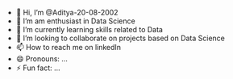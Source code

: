- 👋 Hi, I’m @Aditya-20-08-2002
- 👀 I’m am enthusiast in Data Science
- 🌱 I’m currently learning skills related to Data 
- 💞️ I’m looking to collaborate on projects based on Data Science
- 📫 How to reach me on linkedIn
- 😄 Pronouns: ...
- ⚡ Fun fact: ...

<!---
Aditya-20-08-2002/Aditya-20-08-2002 is a ✨ special ✨ repository because its `README.md` (this file) appears on your GitHub profile.
You can click the Preview link to take a look at your changes.
--->
